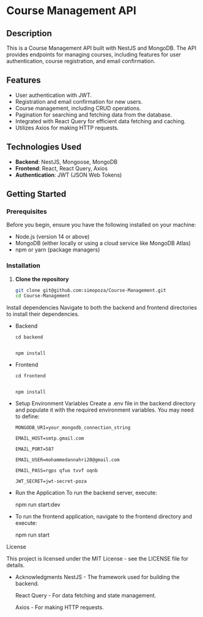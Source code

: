 # Course Management API

## Description
This is a Course Management API built with NestJS and MongoDB. The API provides endpoints for managing courses, including features for user authentication, course registration, and email confirmation.

## Features
- User authentication with JWT.
- Registration and email confirmation for new users.
- Course management, including CRUD operations.
- Pagination for searching and fetching data from the database.
- Integrated with React Query for efficient data fetching and caching.
- Utilizes Axios for making HTTP requests.

## Technologies Used
- **Backend**: NestJS, Mongoose, MongoDB
- **Frontend**: React, React Query, Axios
- **Authentication**: JWT (JSON Web Tokens)

## Getting Started

### Prerequisites
Before you begin, ensure you have the following installed on your machine:
- Node.js (version 14 or above)
- MongoDB (either locally or using a cloud service like MongoDB Atlas)
- npm or yarn (package managers)

### Installation

1. **Clone the repository**
   ```bash
   git clone git@github.com:simopoza/Course-Management.git
   cd Course-Management

Install dependencies Navigate to both the backend and frontend directories to install their dependencies.

- Backend


      cd backend
      
      
      npm install


- Frontend
      
      cd frontend
      
      
      npm install


- Setup Environment Variables Create a .env file in the backend directory and populate it with the required environment variables. You may need to define:

      MONGODB_URI=your_mongodb_connection_string
      
      EMAIL_HOST=smtp.gmail.com
      
      EMAIL_PORT=587
      
      EMAIL_USER=mohammedannahri20@gmail.com
      
      EMAIL_PASS=rgps qfuo tvvf oqnb
      
      JWT_SECRET=jwt-secret-poza

- Run the Application To run the backend server, execute:

   npm run start:dev

- To run the frontend application, navigate to the frontend directory and execute:

   npm run start

License

This project is licensed under the MIT License - see the LICENSE file for details.

- Acknowledgments
    NestJS - The framework used for building the backend.

    React Query - For data fetching and state management.
    
    Axios - For making HTTP requests.
